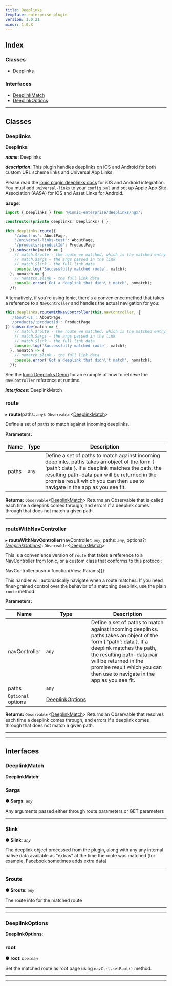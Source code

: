 ```yaml
---
title: Deeplinks
template: enterprise-plugin
version: 1.0.21
minor: 1.0.X
---
```


<native-ent-install plugin-id="deeplinks" variables=""></native-ent-install>

## Index

### Classes

* [Deeplinks](#deeplinks)

### Interfaces

* [DeeplinkMatch](#deeplinkmatch)
* [DeeplinkOptions](#deeplinkoptions)

---

## Classes

<a id="deeplinks"></a>

###  Deeplinks

**Deeplinks**: 

*__name__*: Deeplinks

*__description__*: This plugin handles deeplinks on iOS and Android for both custom URL scheme links and Universal App Links.

Please read the [ionic plugin deeplinks docs](https://github.com/ionic-team/ionic-plugin-deeplinks) for iOS and Android integration. You must add `universal-links` to your `config.xml` and set up Apple App Site Association (AASA) for iOS and Asset Links for Android.

*__usage__*:
 ```typescript
import { Deeplinks } from '@ionic-enterprise/deeplinks/ngx';

constructor(private deeplinks: Deeplinks) { }

this.deeplinks.route({
     '/about-us': AboutPage,
     '/universal-links-test': AboutPage,
     '/products/:productId': ProductPage
   }).subscribe(match => {
     // match.$route - the route we matched, which is the matched entry from the arguments to route()
     // match.$args - the args passed in the link
     // match.$link - the full link data
     console.log('Successfully matched route', match);
   }, nomatch => {
     // nomatch.$link - the full link data
     console.error('Got a deeplink that didn\'t match', nomatch);
   });
```

Alternatively, if you're using Ionic, there's a convenience method that takes a reference to a `NavController` and handles the actual navigation for you:

```typescript
this.deeplinks.routeWithNavController(this.navController, {
  '/about-us': AboutPage,
  '/products/:productId': ProductPage
}).subscribe(match => {
    // match.$route - the route we matched, which is the matched entry from the arguments to route()
    // match.$args - the args passed in the link
    // match.$link - the full link data
    console.log('Successfully matched route', match);
  }, nomatch => {
    // nomatch.$link - the full link data
    console.error('Got a deeplink that didn\'t match', nomatch);
  });
```

See the [Ionic Deeplinks Demo](https://github.com/ionic-team/ionic2-deeplinks-demo/blob/master/app/app.ts) for an example of how to retrieve the `NavController` reference at runtime.

*__interfaces__*: DeeplinkMatch

<a id="deeplinks.route"></a>

###  route

▸ **route**(paths: *`any`*): `Observable`<[DeeplinkMatch](#deeplinkmatch)>

Define a set of paths to match against incoming deeplinks.

**Parameters:**

| Name | Type | Description |
| ------ | ------ | ------ |
| paths | `any` |  Define a set of paths to match against incoming deeplinks. paths takes an object of the form { 'path': data }. If a deeplink matches the path, the resulting path-data pair will be returned in the promise result which you can then use to navigate in the app as you see fit. |

**Returns:** `Observable`<[DeeplinkMatch](#deeplinkmatch)>
Returns an Observable that is called each time a deeplink comes through, and
errors if a deeplink comes through that does not match a given path.

___
<a id="deeplinks.routewithnavcontroller"></a>

###  routeWithNavController

▸ **routeWithNavController**(navController: *`any`*, paths: *`any`*, options?: *[DeeplinkOptions](#deeplinkoptions)*): `Observable`<[DeeplinkMatch](#deeplinkmatch)>

This is a convenience version of `route` that takes a reference to a NavController from Ionic, or a custom class that conforms to this protocol:

NavController.push = function(View, Params){}

This handler will automatically navigate when a route matches. If you need finer-grained control over the behavior of a matching deeplink, use the plain `route` method.

**Parameters:**

| Name | Type | Description |
| ------ | ------ | ------ |
| navController | `any` |  Define a set of paths to match against incoming deeplinks. paths takes an object of the form { 'path': data }. If a deeplink matches the path, the resulting path-data pair will be returned in the promise result which you can then use to navigate in the app as you see fit. |
| paths | `any` |   |
| `Optional` options | [DeeplinkOptions](#deeplinkoptions) |   |

**Returns:** `Observable`<[DeeplinkMatch](#deeplinkmatch)>
Returns an Observable that resolves each time a deeplink comes through, and
errors if a deeplink comes through that does not match a given path.

___

___

## Interfaces

<a id="deeplinkmatch"></a>

###  DeeplinkMatch

**DeeplinkMatch**: 

<a id="deeplinkmatch._args"></a>

###  $args

**● $args**: *`any`*

Any arguments passed either through route parameters or GET parameters

___
<a id="deeplinkmatch._link"></a>

###  $link

**● $link**: *`any`*

The deeplink object processed from the plugin, along with any any internal native data available as "extras" at the time the route was matched (for example, Facebook sometimes adds extra data)

___
<a id="deeplinkmatch._route"></a>

###  $route

**● $route**: *`any`*

The route info for the matched route

___

___
<a id="deeplinkoptions"></a>

###  DeeplinkOptions

**DeeplinkOptions**: 

<a id="deeplinkoptions.root"></a>

###  root

**● root**: *`boolean`*

Set the matched route as root page using `navCtrl.setRoot()` method.

___

___

